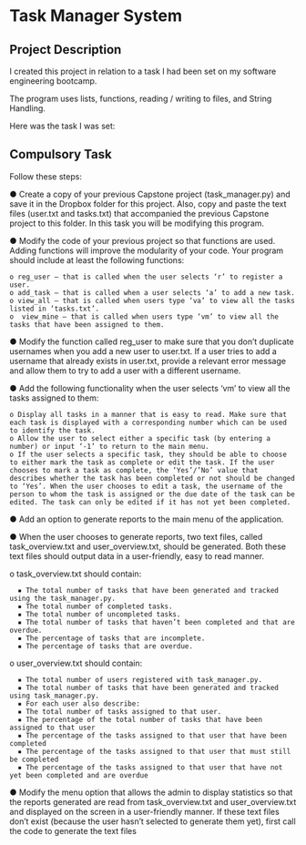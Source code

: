 <h1>Task Manager System</h1>

<h2>Project Description</h2>

I created this project in relation to a task I had been set on my software engineering bootcamp.

The program uses lists, functions, reading / writing to files, and String Handling.

Here was the task I was set:

<h2>Compulsory Task</h2>

Follow these steps:

  ● Create a copy of your previous Capstone project (task_manager.py) and save it in the Dropbox folder for this project. Also, copy and paste the text files (user.txt and tasks.txt) that accompanied the previous Capstone project to this folder. In this task you will be modifying this program.
  
  ● Modify the code of your previous project so that functions are used.  Adding functions will improve the modularity of your code. Your program should include at least the following functions:
  
    o reg_user — that is called when the user selects ‘r’ to register a user.    
    o add_task — that is called when a user selects ‘a’ to add a new task.    
    o view_all — that is called when users type ‘va’ to view all the tasks listed in ‘tasks.txt’.    
    o  view_mine — that is called when users type ‘vm’ to view all the tasks that have been assigned to them.
    
  ● Modify the function called reg_user to make sure that you don’t duplicate usernames when you add a new user to user.txt. If a user tries to add a username that already exists in user.txt, provide a relevant error message and allow them to try to add a user with a different username.
  
  ● Add the following functionality when the user selects ‘vm’ to view all the tasks assigned to them:
  
    o Display all tasks in a manner that is easy to read. Make sure that each task is displayed with a corresponding number which can be used to identify the task.    
    o Allow the user to select either a specific task (by entering a number) or input ‘-1’ to return to the main menu.    
    o If the user selects a specific task, they should be able to choose to either mark the task as complete or edit the task. If the user chooses to mark a task as complete, the ‘Yes’/’No’ value that describes whether the task has been completed or not should be changed to ‘Yes’. When the user chooses to edit a task, the username of the person to whom the task is assigned or the due date of the task can be edited. The task can only be edited if it has not yet been completed.
    
  ● Add an option to generate reports to the main menu of the application. 
  
  ● When the user chooses to generate reports, two text files, called task_overview.txt and user_overview.txt, should be generated. Both these text files should output data in a user-friendly, easy to read manner.
  
  o task_overview.txt should contain:
    
      ▪ The total number of tasks that have been generated and tracked using the task_manager.py.
      ▪ The total number of completed tasks.
      ▪ The total number of uncompleted tasks.
      ▪ The total number of tasks that haven’t been completed and that are overdue.
      ▪ The percentage of tasks that are incomplete.
      ▪ The percentage of tasks that are overdue.
      
   o user_overview.txt should contain:
  
      ▪ The total number of users registered with task_manager.py.
      ▪ The total number of tasks that have been generated and tracked using task_manager.py.
      ▪ For each user also describe:
      ▪ The total number of tasks assigned to that user.
      ▪ The percentage of the total number of tasks that have been assigned to that user
      ▪ The percentage of the tasks assigned to that user that have been completed
      ▪ The percentage of the tasks assigned to that user that must still be completed
      ▪ The percentage of the tasks assigned to that user that have not yet been completed and are overdue
      
  ● Modify the menu option that allows the admin to display statistics so that the reports generated are read from task_overview.txt and user_overview.txt and displayed on the screen in a user-friendly manner.  If these text files don’t exist (because the user hasn’t selected to generate them yet), first call the code to generate the text files



